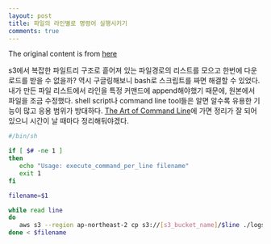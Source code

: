```yaml
---
layout: post
title: 파일의 라인별로 명령어 실행시키기
comments: true
---
```


The original content is from [here](https://linuxprograms.wordpress.com/2010/12/14/shell-script-execute-command-every-line-file/)

s3에서 복잡한 파일트리 구조로 흩어져 있는 파일경로의 리스트를 모으고 한번에 다운로드를 받을 수 없을까? 역시 구글링해보니 bash로 스크립트를 짜면 해결할 수 있었다.
내가 만든 파일 리스트에서 라인을 특정 커맨드에 append해야했기 때문에, 원본에서 파일을 조금 수정했다. shell script나 command line tool들은 알면 알수록 유용한 기능이 많고 응용 범위가 방대하다. [The Art of Command Line](https://github.com/jlevy/the-art-of-command-line)에 가면 정리가 잘 되어 있으니 시간이 날 때마다 정리해둬야겠다.

```bash
#/bin/sh

if [ $# -ne 1 ]
then
   echo "Usage: execute_command_per_line filename"
   exit 1
fi

filename=$1

while read line
do
   aws s3 --region ap-northeast-2 cp s3://[s3_bucket_name]/$line ./logs
done < $filename
```

